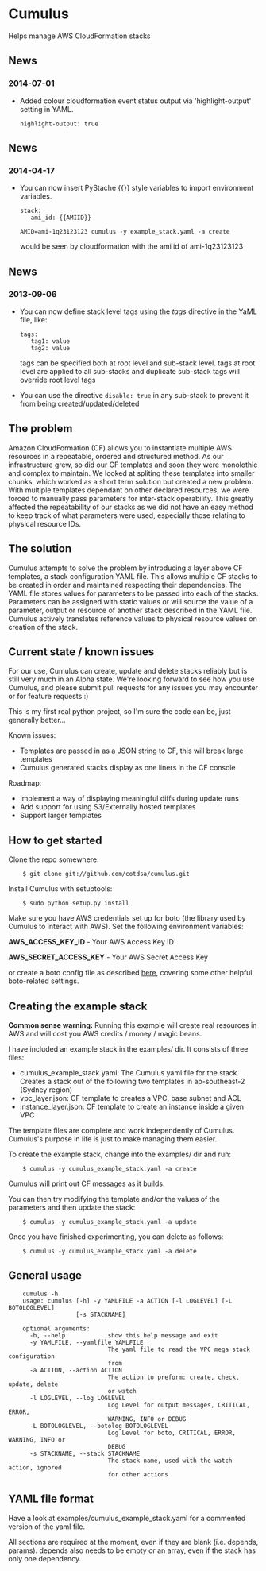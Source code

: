 Cumulus
=======

Helps manage AWS CloudFormation stacks

News
----------------------------------
### 2014-07-01
+ Added colour cloudformation event status output via 'highlight-output' setting in YAML.

   ```
   highlight-output: true
   ``` 

News
----------------------------------
### 2014-04-17
+ You can now insert PyStache {{}} style variables to import environment variables.
   ```
   stack:
      ami_id: {{AMIID}}
   ```
   ```
   AMID=ami-1q23123123 cumulus -y example_stack.yaml -a create
   ```

   would be seen by cloudformation with the ami id of ami-1q23123123

News
----------------------------------
### 2013-09-06
+ You can now define stack level tags using the _tags_ directive in the YaML file, like:

   ```
   tags:
      tag1: value
      tag2: value
   ```
   tags can be specified both at root level and sub-stack level. tags at root level are applied to all sub-stacks and duplicate sub-stack tags will override root level tags
+ You can use the directive `disable: true` in any sub-stack to prevent it from being created/updated/deleted

The problem
----------------------------------

Amazon CloudFormation (CF) allows you to instantiate multiple AWS resources in a repeatable, ordered and structured method. As our infrastructure grew, so did our CF templates and soon they were monolothic and complex to maintain. We looked at spliting these templates into smaller chunks, which worked as a short term solution but created a new problem. With multiple templates dependant on other declared resources, we were forced to manually pass parameters for inter-stack operability. This greatly affected the repeatability of our stacks as we did not have an easy method to keep track of what parameters were used, especially those relating to physical resource IDs.

The solution
------------

Cumulus attempts to solve the problem by introducing a layer above CF templates, a stack configuration YAML file. This allows multiple CF stacks to be created in order and maintained respecting their dependencies. The YAML file stores values for parameters to be passed into each of the stacks. Parameters can be assigned with static values or will source the value of a parameter, output or resource of another stack described in the YAML file.  Cumulus actively translates reference values to physical resource values on creation of the stack.

Current state / known issues
----------------------------

For our use, Cumulus can create, update and delete stacks reliably but is still very much in an Alpha state. We're looking forward to see how you use Cumulus, and please submit pull requests for any issues you may encounter or for feature requests :)

This is my first real python project, so I'm sure the code can be, just generally better...

Known issues:

* Templates are passed in as a JSON string to CF, this will break large templates
* Cumulus generated stacks display as one liners in the CF console

Roadmap:

* Implement a way of displaying meaningful diffs during update runs
* Add support for using S3/Externally hosted templates
* Support larger templates

How to get started
----------------

Clone the repo somewhere:

        $ git clone git://github.com/cotdsa/cumulus.git

Install Cumulus with setuptools:

        $ sudo python setup.py install

Make sure you have AWS credentials set up for boto (the library used by Cumulus to interact with AWS). Set the following environment variables:

**AWS_ACCESS_KEY_ID** - Your AWS Access Key ID

**AWS_SECRET_ACCESS_KEY** - Your AWS Secret Access Key

or create a boto config file as described [here](http://code.google.com/p/boto/wiki/BotoConfig), covering some other helpful boto-related settings.

Creating the example stack
--------------------------

**Common sense warning:** Running this example will create real resources in AWS and will cost you AWS credits / money / magic beans.

I have included an example stack in the examples/ dir. It consists of three files:

* cumulus\_example\_stack.yaml: The Cumulus yaml file for the stack. Creates a stack out of the following two templates in ap-southeast-2 (Sydney region)
* vpc\_layer.json: CF template to creates a VPC, base subnet and ACL
* instance\_layer.json: CF template to create an instance inside a given VPC

The template files are complete and work independently of Cumulus. Cumulus's purpose in life is just to make managing them easier.

To create the example stack, change into the examples/ dir and run:

        $ cumulus -y cumulus_example_stack.yaml -a create

Cumulus will print out CF messages as it builds.

You can then try modifying the template and/or the values of the parameters and then update the stack:

        $ cumulus -y cumulus_example_stack.yaml -a update

Once you have finished experimenting, you can delete as follows:

        $ cumulus -y cumulus_example_stack.yaml -a delete

General usage
-------------

        cumulus -h
        usage: cumulus [-h] -y YAMLFILE -a ACTION [-l LOGLEVEL] [-L BOTOLOGLEVEL]
                       [-s STACKNAME]

        optional arguments:
          -h, --help            show this help message and exit
          -y YAMLFILE, --yamlfile YAMLFILE
                                The yaml file to read the VPC mega stack configuration
                                from
          -a ACTION, --action ACTION
                                The action to preform: create, check, update, delete
                                or watch
          -l LOGLEVEL, --log LOGLEVEL
                                Log Level for output messages, CRITICAL, ERROR,
                                WARNING, INFO or DEBUG
          -L BOTOLOGLEVEL, --botolog BOTOLOGLEVEL
                                Log Level for boto, CRITICAL, ERROR, WARNING, INFO or
                                DEBUG
          -s STACKNAME, --stack STACKNAME
                                The stack name, used with the watch action, ignored
                                for other actions

YAML file format
----------------

Have a look at examples/cumulus\_example\_stack.yaml for a commented version of the yaml file.

All sections are required at the moment, even if they are blank (i.e. depends, params). depends also needs to be empty or an array, even if the stack has only one dependency.
